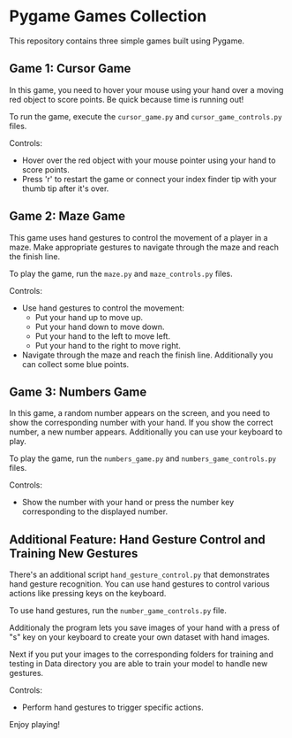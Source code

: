 # Pygame Games Collection

This repository contains three simple games built using Pygame.

## Game 1: Cursor Game

In this game, you need to hover your mouse using your hand over a moving red object to score points. Be quick because time is running out!

To run the game, execute the `cursor_game.py` and `cursor_game_controls.py` files.

Controls:
- Hover over the red object with your mouse pointer using your hand to score points.
- Press 'r' to restart the game or connect your index finder tip with your thumb tip after it's over.

## Game 2: Maze Game

This game uses hand gestures to control the movement of a player in a maze. Make appropriate gestures to navigate through the maze and reach the finish line.

To play the game, run the `maze.py` and `maze_controls.py` files.

Controls:
- Use hand gestures to control the movement:
  - Put your hand up to move up.
  - Put your hand down to move down.
  - Put your hand to the left to move left.
  - Put your hand to the right to move right.
- Navigate through the maze and reach the finish line. Additionally you can collect some blue points.

## Game 3: Numbers Game

In this game, a random number appears on the screen, and you need to show the corresponding number with your hand. If you show the correct number, a new number appears.
Additionally you can use your keyboard to play.

To play the game, run the `numbers_game.py` and `numbers_game_controls.py` files.

Controls:
- Show the number with your hand or press the number key corresponding to the displayed number.

## Additional Feature: Hand Gesture Control and Training New Gestures

There's an additional script `hand_gesture_control.py` that demonstrates hand gesture recognition. You can use hand gestures to control various actions like pressing keys on the keyboard.

To use hand gestures, run the `number_game_controls.py` file.

Additionaly the program lets you save images of your hand with a press of "s" key on your keyboard to create your own dataset with hand images.

Next if you put your images to the corresponding folders for training and testing in Data directory you are able to train your model to handle new gestures.

Controls:
- Perform hand gestures to trigger specific actions.

Enjoy playing!
